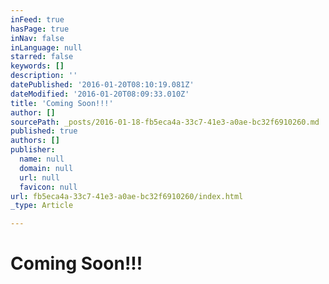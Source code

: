```yaml
---
inFeed: true
hasPage: true
inNav: false
inLanguage: null
starred: false
keywords: []
description: ''
datePublished: '2016-01-20T08:10:19.081Z'
dateModified: '2016-01-20T08:09:33.010Z'
title: 'Coming Soon!!!'
author: []
sourcePath: _posts/2016-01-18-fb5eca4a-33c7-41e3-a0ae-bc32f6910260.md
published: true
authors: []
publisher:
  name: null
  domain: null
  url: null
  favicon: null
url: fb5eca4a-33c7-41e3-a0ae-bc32f6910260/index.html
_type: Article

---
```

# Coming Soon!!!